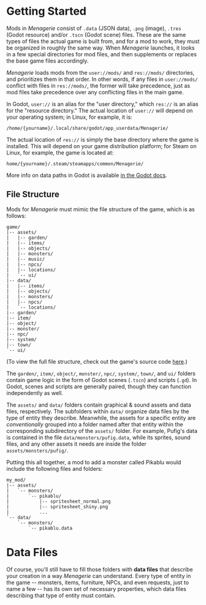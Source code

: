 # Getting Started

Mods in *Menagerie* consist of `.data` (JSON data), `.png` (image), `.tres` (Godot resource) and/or `.tscn` (Godot scene) files. These are the same types of files the actual game is built from, and for a mod to work, they must be organized in roughly the same way. When *Menagerie* launches, it looks in a few special directories for mod files, and then supplements or replaces the base game files accordingly.

*Menagerie* loads mods from the `user://mods/` and `res://mods/` directories, and prioritizes them in that order. In other words, if any files in `user://mods/` conflict with files in `res://mods/`, the former will take precedence, just as mod files take precedence over any conflicting files in the main game.

In Godot, `user://` is an alias for the "user directory," which `res://` is an alias for the "resource directory." The actual location of `user://` will depend on your operating system; in Linux, for example, it is:

```
/home/{yourname}/.local/share/godot/app_userdata/Menagerie/
``` 

The actual location of `res://` is simply the base directory where the game is installed. This will depend on your game distribution platform; for Steam on Linux, for example, the game is located at:

```
home/{yourname}/.steam/steamapps/common/Menagerie/
``` 

More info on data paths in Godot is available [in the Godot docs](https://godot.readthedocs.io/en/3.0/tutorials/io/data_paths.html).

## File Structure

Mods for *Menagerie* must mimic the file structure of the game, which is as follows:

```
game/
|-- assets/
|   |-- garden/
|   |-- items/
|   |-- objects/
|   |-- monsters/
|   |-- music/
|   |-- npcs/
|   |-- locations/
|   `-- ui/
|-- data/
|   |-- items/
|   |-- objects/
|   |-- monsters/
|   |-- npcs/
|   `-- locations/
|-- garden/
|-- item/
|-- object/
|-- monster/
|-- npc/
|-- system/
|-- town/
`-- ui/
```

(To view the full file structure, check out the game's source code [here]().)

The `garden/`, `item/`, `object/`, `monster/`, `npc/`, `system/`, `town/`, and `ui/` folders contain game logic in the form of Godot scenes (`.tscn`) and scripts (`.gd`). In Godot, scenes and scripts are generally paired, though they can function independently as well.

The `assets/` and `data/` folders contain graphical & sound assets and data files, respectively. The subfolders within `data/` organize data files by the type of entity they describe. Meanwhile, the assets for a specific entity are *conventionally* grouped into a folder named after that entity within the corresponding subdirectory of the `assets/` folder. For example, Pufig's data is contained in the file `data/monsters/pufig.data`, while its sprites, sound files, and any other assets it needs are inside the folder `assets/monsters/pufig/`. 

Putting this all together, a mod to add a monster called Pikablu would include the following files and folders:

```
my_mod/
|-- assets/
|   `-- monsters/
|       `-- pikablu/
|           |-- spritesheet_normal.png
|           |-- spritesheet_shiny.png
|           ...
`-- data/
    `-- monsters/
        `-- pikablu.data
```

# Data Files

Of course, you'll still have to fill those folders with **data files** that describe your creation in a way *Menagerie* can understand. Every type of entity in the game -- monsters, items, furniture, NPCs, and even requests, just to name a few -- has its own set of necessary properties, which data files describing that type of entity must contain.
